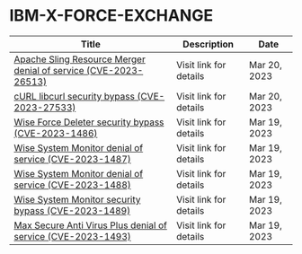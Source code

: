

# IBM-X-FORCE-EXCHANGE

 |Title|Description|Date|
 |---|---|---|
 |[Apache Sling Resource Merger denial of service (CVE-2023-26513)](https://exchange.xforce.ibmcloud.com/activity/list?filter=Vulnerabilities)|Visit link for details|Mar 20, 2023|
 |[cURL libcurl security bypass (CVE-2023-27533)](https://exchange.xforce.ibmcloud.com/activity/list?filter=Vulnerabilities)|Visit link for details|Mar 20, 2023|
 |[Wise Force Deleter security bypass (CVE-2023-1486)](https://exchange.xforce.ibmcloud.com/activity/list?filter=Vulnerabilities)|Visit link for details|Mar 19, 2023|
 |[Wise System Monitor denial of service (CVE-2023-1487)](https://exchange.xforce.ibmcloud.com/activity/list?filter=Vulnerabilities)|Visit link for details|Mar 19, 2023|
 |[Wise System Monitor denial of service (CVE-2023-1488)](https://exchange.xforce.ibmcloud.com/activity/list?filter=Vulnerabilities)|Visit link for details|Mar 19, 2023|
 |[Wise System Monitor security bypass (CVE-2023-1489)](https://exchange.xforce.ibmcloud.com/activity/list?filter=Vulnerabilities)|Visit link for details|Mar 19, 2023|
 |[Max Secure Anti Virus Plus denial of service (CVE-2023-1493)](https://exchange.xforce.ibmcloud.com/activity/list?filter=Vulnerabilities)|Visit link for details|Mar 19, 2023|
 